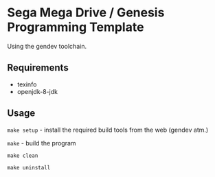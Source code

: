 # Sega Mega Drive / Genesis Programming Template
Using the gendev toolchain.

## Requirements
- texinfo
- openjdk-8-jdk

## Usage
`make setup` - install the required build tools from the web (gendev atm.)

`make` - build the program

`make clean`

`make uninstall`
